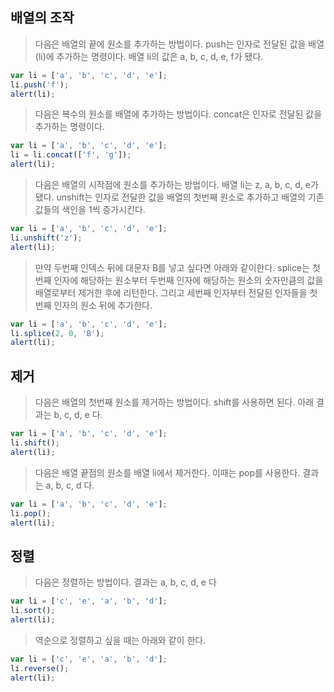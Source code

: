 배열의 조작
-
> 다음은 배열의 끝에 원소를 추가하는 방법이다. push는 인자로 전달된 값을 배열(li)에 추가하는 명령이다. 배열 li의 값은 a, b, c, d, e, f가 됐다.
```javascript
var li = ['a', 'b', 'c', 'd', 'e'];
li.push('f');
alert(li);
```
> 다음은 복수의 원소를 배열에 추가하는 방법이다. concat은 인자로 전달된 값을 추가하는 명령이다.
```javascript
var li = ['a', 'b', 'c', 'd', 'e'];
li = li.concat(['f', 'g']);
alert(li);
```
> 다음은 배열의 시작점에 원소를 추가하는 방법이다. 배열 li는 z, a, b, c, d, e가 됐다. unshift는 인자로 전달한 값을 배열의 첫번째 원소로 추가하고 배열의 기존 값들의 색인을 1씩 증가시킨다.
```javascript
var li = ['a', 'b', 'c', 'd', 'e'];
li.unshift('z');
alert(li);
```
> 만약 두번째 인덱스 뒤에 대문자 B를 넣고 싶다면 아래와 같이한다. splice는 첫번째 인자에 해당하는 원소부터 두번째 인자에 해당하는 원소의 숫자만큼의 값을 배열로부터 제거한 후에 리턴한다. 그리고 세번째 인자부터 전달된 인자들을 첫번째 인자의 원소 뒤에 추가한다.
```javascript
var li = ['a', 'b', 'c', 'd', 'e'];
li.splice(2, 0, 'B');
alert(li);
```
제거
-
> 다음은 배열의 첫번째 원소를 제거하는 방법이다. shift를 사용하면 된다. 아래 결과는 b, c, d, e 다.
```javascript
var li = ['a', 'b', 'c', 'd', 'e'];
li.shift();
alert(li);
```
> 다음은 배열 끝점의 원소를 배열 li에서 제거한다. 이때는 pop를 사용한다. 결과는 a, b, c, d 다.
```javascript
var li = ['a', 'b', 'c', 'd', 'e'];
li.pop();
alert(li);
```
정렬
-
> 다음은 정렬하는 방법이다. 결과는 a, b, c, d, e 다
```javascript
var li = ['c', 'e', 'a', 'b', 'd'];
li.sort();
alert(li);
```
> 역순으로 정렬하고 싶을 때는 아래와 같이 한다.
```javascript
var li = ['c', 'e', 'a', 'b', 'd'];
li.reverse();
alert(li);
```
